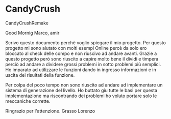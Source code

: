 # CandyCrush
CandyCrushRemake 





Good Mornig Marco, amir

Scrivo questo documento perchè voglio spiegare il mio progetto.
Per questo progetto mi sono aiutato con molti esempi Online percè da solo ero bloccato al check delle compo e non riuscivo ad andare avanti.
Grazie a questo progetto però sono riuscito a capire molto bene il dividi e timpera perciò ad andare a dividere grossi problemi in sotto problemi più semplici.
Ho imparato ad utilizzare le funzioni dando in ingresso informazioni e in uscita dei risultati della funzione.

Per colpa del poco tempo non sono riuscito ad andare ad implementare un sistema di generazione del livello.
Ho buttato giu tutte le basi per questa implementazione ma riscontrando dei problemi ho voluto portare solo le meccaniche corrette.

Ringrazio per l'attenzione.
Grasso Lorenzo 
